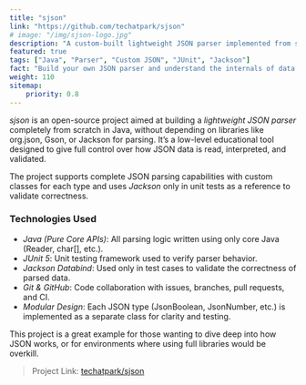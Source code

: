 ```yaml
---
title: "sjson"
link: "https://github.com/techatpark/sjson"
# image: "/img/sjson-logo.jpg"
description: "A custom-built lightweight JSON parser implemented from scratch in Java"
featured: true
tags: ["Java", "Parser", "Custom JSON", "JUnit", "Jackson"]
fact: "Build your own JSON parser and understand the internals of data parsing."
weight: 110
sitemap: 
    priority: 0.8
---
```


*sjson* is an open-source project aimed at building a *lightweight JSON parser* completely from scratch in Java, without depending on libraries like org.json, Gson, or Jackson for parsing. It’s a low-level educational tool designed to give full control over how JSON data is read, interpreted, and validated.

The project supports complete JSON parsing capabilities with custom classes for each type and uses *Jackson* only in unit tests as a reference to validate correctness.



### Technologies Used

- *Java (Pure Core APIs)*: All parsing logic written using only core Java (Reader, char[], etc.).
- *JUnit 5*: Unit testing framework used to verify parser behavior.
- *Jackson Databind*: Used only in test cases to validate the correctness of parsed data.
- *Git & GitHub*: Code collaboration with issues, branches, pull requests, and CI.
- *Modular Design*: Each JSON type (JsonBoolean, JsonNumber, etc.) is implemented as a separate class for clarity and testing.

This project is a great example for those wanting to dive deep into how JSON works, or for environments where using full libraries would be overkill.

> Project Link: [techatpark/sjson](https://github.com/techatpark/sjson)